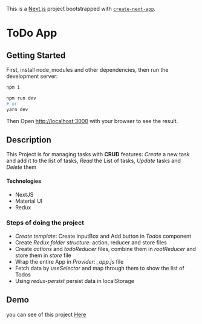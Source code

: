 This is a [Next.js](https://nextjs.org/) project bootstrapped with [`create-next-app`](https://github.com/vercel/next.js/tree/canary/packages/create-next-app).


# ToDo App

## Getting Started

First, install node_modules and other dependencies, then run the development server:

```bash
npm i

npm run dev
# or
yarn dev
```

Then Open [http://localhost:3000](http://localhost:3000) with your browser to see the result.

## Description
This Project is for managing tasks with **CRUD** features: *Create* a new task and add it to the list of tasks, *Read* the List of tasks, *Update* tasks and *Delete* them

#### Technologies
- NextJS
- Material UI
- Redux


### Steps of doing the project
-  *Create template*: Create inputBox  and Add button in *Todos* component
-  Create *Redux folder structure*: action, reducer and store files
-  Create *actions* and *todoReducer* files, combine them in *rootReducer* and store them in *store* file
-  Wrap the entire App in *Provider*: *_app.js* file
-  Fetch data by *useSelector* and map through them to show the list of Todos
-  Using  *redux-persist* persist data in localStorage 

## Demo
you can see of this project [Here](https://todo-list-nextjs-one.vercel.app/)


